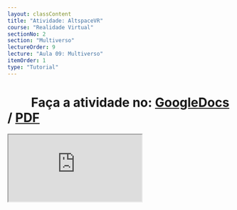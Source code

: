 ```yaml
---
layout: classContent
title: "Atividade: AltspaceVR"
course: "Realidade Virtual"
sectionNo: 2
section: "Multiverso"
lectureOrder: 9
lecture: "Aula 09: Multiverso"
itemOrder: 1
type: "Tutorial"
---
```


# &nbsp;&nbsp;&nbsp;&nbsp;&nbsp;&nbsp;&nbsp;&nbsp;Faça a atividade no: [GoogleDocs](https://docs.google.com/document/d/1yr4nEwOkb9WsefPsyt_Jd3Son9qz1BF3-Q9KJjn-uQc/copy?usp=sharing&ouid=116972197927145487361&rtpof=true&sd=true) / [PDF](https://docs.google.com/document/d/1yr4nEwOkb9WsefPsyt_Jd3Son9qz1BF3-Q9KJjn-uQc/export?format=pdf&usp=sharing&ouid=116972197927145487361&rtpof=true&sd=true)

<iframe src="https://docs.google.com/document/d/e/2PACX-1vQpeJ8aq83IhFOeMVoyl1gkir5QM7z7qD-lcEt0TXx0TArSRGxnW3RxJb20akLdnopDFTmexMHTzpAT/pub?embedded=true"></iframe>
